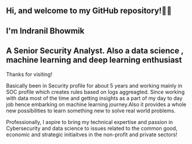 ## Hi, and welcome to my GitHub repository!👋🏾
        
## I'm Indranil Bhowmik 
  
  ## A Senior Security Analyst. Also a data science , machine learning and deep learning enthusiast
      
Thanks for visiting!

Basically been in Security profile for about 5 years and working mainly in SOC profile which creates rules based on logs aggreagted. Since working with data most of the time and getting insights as a part of my day to day job hence embarking on machine learning journey.Also it provides a whole new possibilities to learn something new to solve real world problems.

Professionally, I aspire to bring my technical expertise and passion in Cybersecurity and data science to issues related to the common good, economic and strategic initiaitves in the non-profit and private sectors!


<!---
Indrafine/Indrafine is a ✨ special ✨ repository because its `README.md` (this file) appears on your GitHub profile.
You can click the Preview link to take a look at your changes.
--->
